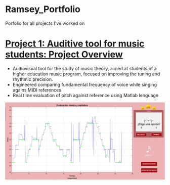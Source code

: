 # Ramsey_Portfolio
Porfolio for all projects I've worked on

# [Project 1: Auditive tool for music students: Project Overview](https://github.com/Ramsey94/SingIt)
* Audiovisual tool for the study of music theory, aimed at students of a higher education music program, focused on improving the tuning and rhythmic precision.
* Engineered comparing fundamental frequency of voice while singing agains MIDI references
* Real time evaluation of pitch against reference using Matlab lenguage 

![](https://github.com/Ramsey94/Ramsey_Portfolio/blob/main/images/SingItFrontReview.jpg)

